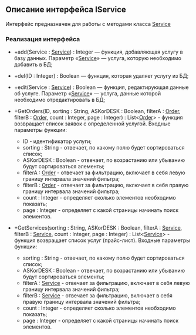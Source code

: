 ## Описание интерфейса IService

Интерфейс предназначен для работы с методами класса [Service](Service.md)

### Реализация интерфейса

+ +add(Service : [Service](Service.md)) : Integer — функция, добавляющая услугу в базу данных. Параметр «[Service](Service.md)» — услуга, которую необходимо добавить в БД;

+ +del(ID : Integer) : Boolean — функция, которая удаляет услугу из БД;

+ +edit(Service : [Service](Service.md)) : Boolean — функция, редактирующая данные об услуге. Параметр «[Service](Service.md)» — услуга, данные которой необходимо отредактировать в БД;

+ +GetOrders(ID, sorting : String, ASKorDESK : Boolean, filterA : [Order](Order.md), filterB : [Order](Order.md), count : Integer, page : Integer) : List<[Order](Order.md)> - функция возвращает список заявок с определенной услугой. Входные параметры функции:
    * ID - идентификатор услуги;
    * sorting : String - отвечает, по какому полю будет сортироваться список;
    * ASKorDESK : Boolean - отвечает, по возрастанию или убыванию будут сортироваться элементы;
    * filterA : [Order](Order.md) - отвечает за фильтрацию, включает в себя левую границу интервала значений фильтра;
    * filterB : [Order](Order.md) - отвечает за фильтрацию, включает в себя правую границу интервала значений фильтра;
    * count : Integer - определяет сколько элементов необходимо показать;
    * page : Integer - определяет с какой страницы начинать поиск элементов.

+ +GetServices(sorting : String, ASKorDESK : Boolean, filterA : [Service](Service.md), filterB : [Service](Service.md), count : Integer, page : Integer) : List<[Service](Service.md)> - функция возвращает список услуг (прайс-лист). Входные параметры функции:
    * sorting : String - отвечает, по какому полю будет сортироваться список;
    * ASKorDESK : Boolean - отвечает, по возрастанию или убыванию будут сортироваться элементы;
    * filterA : [Service](Service.md) - отвечает за фильтрацию, включает в себя левую границу интервала значений фильтра;
    * filterB : [Service](Service.md) - отвечает за фильтрацию, включает в себя правую границу интервала значений фильтра;
    * count : Integer - определяет сколько элементов необходимо показать;
    * page : Integer - определяет с какой страницы начинать поиск элементов.
